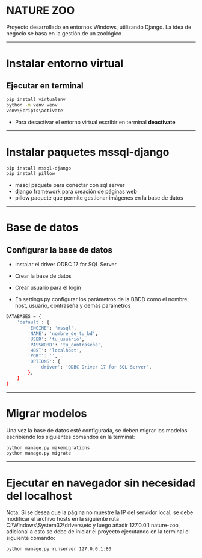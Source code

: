 # NATURE ZOO

Proyecto desarrollado en entornos Windows, utilizando Django. La idea de negocio se basa en la gestión de un zoológico

---

# Instalar entorno virtual

## Ejecutar en terminal

```bash
pip install virtualenv
python -m venv venv
venv\Scripts\activate
```
- Para desactivar el entorno virtual escribir en terminal **deactivate**

---

# Instalar paquetes mssql-django

```bash
pip install mssql-django
pip install pillow
```

- mssql paquete para conectar con sql server
- django framework para creación de páginas web
- pillow paquete que permite gestionar imágenes en la base de datos

---

# Base de datos

## Configurar la base de datos

- Instalar el driver ODBC 17 for SQL Server

- Crear la base de datos

- Crear usuario para el login

- En settings.py configurar los parámetros de la BBDD como el nombre, host, usuario, contraseña y demás parámetros

```bash
DATABASES = {
    'default': {
        'ENGINE': 'mssql',
        'NAME': 'nombre_de_tu_bd',
        'USER': 'tu_usuario',
        'PASSWORD': 'tu_contraseña',
        'HOST': 'localhost',
        'PORT': '',
        'OPTIONS': {
            'driver': 'ODBC Driver 17 for SQL Server',
        },
    }
}
```

---

# Migrar modelos

Una vez la base de datos esté configurada, se deben migrar los modelos escribiendo los siguientes comandos en la terminal:

```bash
python manage.py makemigrations
python manage.py migrate

```

---

# Ejecutar en navegador sin necesidad del localhost

Nota: Si se desea que la página no muestre la IP del servidor local, se debe modificar el archivo hosts en la siguiente ruta C:\Windows\System32\drivers\etc y luego añadir 127.0.0.1	  nature-zoo, adicional a esto se debe de iniciar el proyecto ejecutando en la terminal el siguiente comando:

```bash
python manage.py runserver 127.0.0.1:80
```